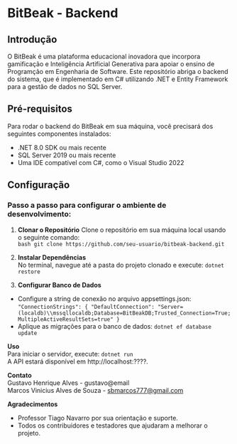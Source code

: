 # BitBeak - Backend

## Introdução
O BitBeak é uma plataforma educacional inovadora que incorpora gamificação e Inteligência Artificial Generativa para apoiar o ensino de Programção em Engenharia de Software. Este repositório abriga o backend do sistema, que é implementado em C# utilizando .NET e Entity Framework para a gestão de dados no SQL Server.

## Pré-requisitos
Para rodar o backend do BitBeak em sua máquina, você precisará dos seguintes componentes instalados:
- .NET 8.0 SDK ou mais recente
- SQL Server 2019 ou mais recente
- Uma IDE compatível com C#, como o Visual Studio 2022

## Configuração  

### Passo a passo para configurar o ambiente de desenvolvimento:  

1. **Clonar o Repositório**
  Clone o repositório em sua máquina local usando o seguinte comando:  
  ```bash git clone https://github.com/seu-usuario/bitbeak-backend.git```

2. **Instalar Dependências**  
  No terminal, navegue até a pasta do projeto clonado e execute:
  ```dotnet restore ```  
 
3. **Configurar Banco de Dados**  
  - Configure a string de conexão no arquivo appsettings.json:  
  ``` "ConnectionStrings": { "DefaultConnection": "Server=(localdb)\\mssqllocaldb;Database=BitBeakDB;Trusted_Connection=True;MultipleActiveResultSets=true" } ```  
  - Aplique as migrações para o banco de dados:
  ```dotnet ef database update```  

**Uso**  
  Para iniciar o servidor, execute:
  ```dotnet run```  
  A API estará disponível em http://localhost:????.  

**Contato**  
  Gustavo Henrique Alves - gustavo@email  
  Marcos Vinicius Alves de Souza - sbmarcos777@gmail.com  

**Agradecimentos**  
  - Professor Tiago Navarro por sua orientação e suporte.  
  - Todos os contribuidores e testadores que ajudaram a melhorar o projeto.  
